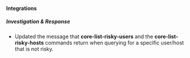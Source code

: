 
#### Integrations

##### Investigation & Response

- Updated the message that **core-list-risky-users** and the **core-list-risky-hosts** commands return when querying for a specific user/host that is not risky.
